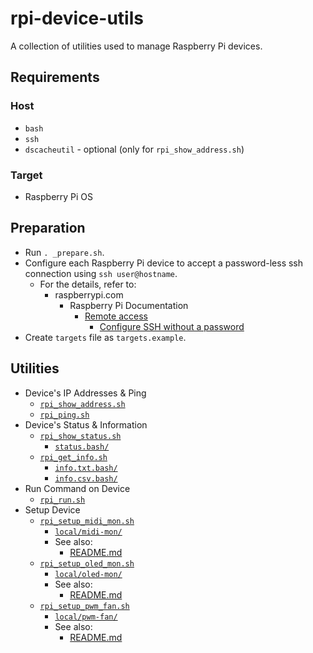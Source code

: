 # rpi-device-utils

A collection of utilities used to manage Raspberry Pi devices.

## Requirements

### Host

- `bash`
- `ssh`
- `dscacheutil` - optional (only for `rpi_show_address.sh`)

### Target

- Raspberry Pi OS

## Preparation

- Run `. _prepare.sh`.
- Configure each Raspberry Pi device to accept a password-less ssh connection using `ssh user@hostname`.
  - For the details, refer to:
    - raspberrypi.com
      - Raspberry Pi Documentation
        - [Remote access](<https://www.raspberrypi.com/documentation/computers/remote-access.html>)
          - [Configure SSH without a password](<https://www.raspberrypi.com/documentation/computers/remote-access.html#configure-ssh-without-a-password>)
- Create `targets` file as `targets.example`.

## Utilities

- Device's IP Addresses & Ping
  - [`rpi_show_address.sh`](<rpi_show_address.sh>)
  - [`rpi_ping.sh`](<rpi_ping.sh>)
- Device's Status & Information
  - [`rpi_show_status.sh`](<rpi_show_status.sh>)
    - <a href="status.bash">`status.bash/`</a>
  - [`rpi_get_info.sh`](<rpi_get_info.sh>)
    - <a href="info.txt.bash">`info.txt.bash/`</a>
    - <a href="info.csv.bash">`info.csv.bash/`</a>
- Run Command on Device
  - [`rpi_run.sh`](<rpi_run.sh>)
- Setup Device
  - [`rpi_setup_midi_mon.sh`](<rpi_setup_midi_mon.sh>)
    - <a href="local/midi-mon">`local/midi-mon/`</a>
    - See also:
      - [README.md](<local/midi-mon/README.md>)
  - [`rpi_setup_oled_mon.sh`](<rpi_setup_oled_mon.sh>)
    - <a href="local/oled-mon">`local/oled-mon/`</a>
    - See also:
      - [README.md](<local/oled-mon/README.md>)
  - [`rpi_setup_pwm_fan.sh`](<rpi_setup_pwm_fan.sh>)
    - <a href="local/pwm-fan">`local/pwm-fan/`</a>
    - See also:
      - [README.md](<local/pwm-fan/README.md>)
